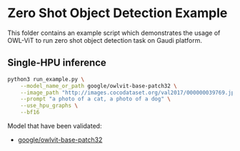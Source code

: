 <!---
Copyright 2024 The HuggingFace Team. All rights reserved.

Licensed under the Apache License, Version 2.0 (the "License");
you may not use this file except in compliance with the License.
You may obtain a copy of the License at

    http://www.apache.org/licenses/LICENSE-2.0

Unless required by applicable law or agreed to in writing, software
distributed under the License is distributed on an "AS IS" BASIS,
WITHOUT WARRANTIES OR CONDITIONS OF ANY KIND, either express or implied.
See the License for the specific language governing permissions and
limitations under the License.
-->

# Zero Shot Object Detection Example

This folder contains an example script which demonstrates the usage of OWL-ViT to run zero shot object detection task on Gaudi platform.

## Single-HPU inference

```bash
python3 run_example.py \
    --model_name_or_path google/owlvit-base-patch32 \
    --image_path "http://images.cocodataset.org/val2017/000000039769.jpg" \
    --prompt "a photo of a cat, a photo of a dog" \
    --use_hpu_graphs \
    --bf16
```

Model that have been validated:
  - [google/owlvit-base-patch32](https://huggingface.co/google/owlvit-base-patch32)
